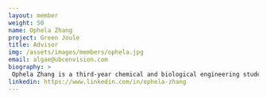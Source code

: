 ```yaml
---
layout: member
weight: 50
name: Ophela Zhang
project: Green Joule
title: Advisor
img: /assets/images/members/ophela.jpg
email: algae@ubcenvision.com
biography: >
 Ophela Zhang is a third-year chemical and biological engineering student. Her previous co-op position as a junior research scientist in a biorefinery lab has fostered her interest in biomass based fuels and given her ideas in developing Green Joule in July 2018.  
linkedin: https://www.linkedin.com/in/ophela-zhang
---
```

